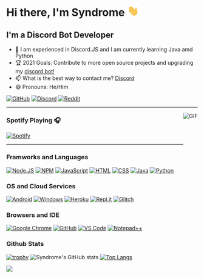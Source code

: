 # Hi there, I'm Syndrome <img width="30px" src="https://github.com/SatYu26/SatYu26/raw/master/Assets/Hi.gif" />

## I'm a Discord Bot Developer

- 🌱 I am experienced in Discord.JS and I am currently learning Java amd Python
- 🏆 2021 Goals: Contribute to more open source projects and upgrading my [discord bot!](https://discord.com/api/oauth2/authorize?client_id=724143399573127178&permissions=1509420151&scope=bot)
- 📫 What is the best way to contact me? [Discord](https://discord.com/users/775364498457493517)
- 😄 Pronouns: He/Him

[![GitHub](https://img.shields.io/badge/Github-100000?style=for-the-badge&logo=github&logoColor=white)](https://github.com/AgentXtreme)
[![Discord](https://img.shields.io/badge/Discord-7289DA?style=for-the-badge&logo=discord&logoColor=white)](https://discord.gg/Uq7fhCsz9Q)
[![Reddit](https://img.shields.io/badge/Reddit-FF4500?style=for-the-badge&logo=reddit&logoColor=white)](https://www.reddit.com/user/YourHatedFriend)

---

<img align="right" alt="GIF" height="170px" src="https://media.giphy.com/media/J5B1Y8QZnzXXbLQIBu/giphy.gif" />

### Spotify Playing 🎧


[![Spotify](https://novatorem-kyzbk7wxl-bardiesel.vercel.app/api/spotify)](https://open.spotify.com/user/ugi3syjskhghxk9je8eggm3el)

---

### Framworks and Languages
[![Node.JS](https://img.shields.io/badge/Node.js-339933?style=for-the-badge&logo=nodedotjs&logoColor=white)](https://nodejs.org)
[![NPM](https://img.shields.io/badge/npm-CB3837?style=for-the-badge&logo=npm&logoColor=white)](https://npmjs.org)
[![JavaScript](https://img.shields.io/badge/JavaScript-F7DF1E?style=for-the-badge&logo=javascript&logoColor=white)](https://javascript.com)
[![HTML](https://img.shields.io/badge/HTML-E34F26?style=for-the-badge&logo=html5&logoColor=white)](https://whatwg.org/multipage)
[![CSS](https://img.shields.io/badge/CSS-1572B6?style=for-the-badge&logo=css3&logoColor=white)](https://w3.org)
[![Java](https://img.shields.io/badge/JAVA-FF6C37?style=for-the-badge&logo=Java&logoColor=white)](https://java.com)
[![Python](https://img.shields.io/badge/Python-0000FF?&style=for-the-badge&logo=Python&logoColor=white)](https://python.org)

### OS and Cloud Services
[![Android](https://img.shields.io/badge/Android-3DDC84?style=for-the-badge&logo=android&logoColor=white)](https://android.com)
[![Windows](https://img.shields.io/badge/Windows-0078D6?style=for-the-badge&logo=windows&logoColor=white)](https://microsoft.com)
[![Heroku](https://img.shields.io/badge/Heroku-430098?style=for-the-badge&logo=heroku&logoColor=white)](https://heroku.com)
[![Repl.it](https://img.shields.io/badge/replit-667881?style=for-the-badge&logo=replit&logoColor=white)](https://repl.com)
[![Glitch](https://img.shields.io/badge/Glitch-2800ff?style=for-the-badge&logo=glitch&logoColor=white)](https://glitch.com)

### Browsers and IDE
[![Google Chrome](https://img.shields.io/badge/Google_chrome-4285F4?style=for-the-badge&logo=Google-chrome&logoColor=white)](https://google.com)
[![GitHub](https://img.shields.io/badge/Github-100000?style=for-the-badge&logo=github&logoColor=white)](https://github.com)
[![VS Code](https://img.shields.io/badge/Visual_Studio_Code-0078D4?style=for-the-badge&logo=visual%20studio%20code&logoColor=white)](https://code.visualstudio.com)
[![Notepad++](https://img.shields.io/badge/Notepad++-90E59A.svg?style=for-the-badge&logo=notepad%2B%2B&logoColor=black)](https://notepad-plus-plus.org)

### Github Stats
[![trophy](https://github-profile-trophy.vercel.app/?username=AgentXtreme&theme=onedark&title=Joined2020,Commit,Followers,Repositories,Stars,PullRequest)](https://github.com/ryo-ma/github-profile-trophy)
![Syndrome's GitHub stats](https://github-readme-stats.vercel.app/api?username=AgentXtreme&show_icons=true&theme=radical)
[![Top Langs](https://github-readme-stats.vercel.app/api/top-langs/?username=AgentXtreme)](https://github.com/anuraghazra/github-readme-stats)




<img src="https://imgur.com/rilHVxA.png"/> 
